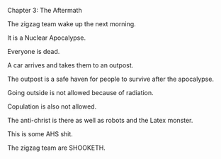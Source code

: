 Chapter 3: The Aftermath

The zigzag team wake up the next morning.

It is a Nuclear Apocalypse.

Everyone is dead.

A car arrives and takes them to an outpost.

The outpost is a safe haven for people to survive after the apocalypse.

Going outside is not allowed because of radiation.

Copulation is also not allowed.

The anti-christ is there as well as robots and the Latex monster.

This is some AHS shit.

The zigzag team are SHOOKETH.
